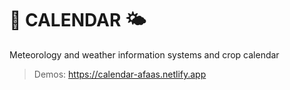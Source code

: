 # :corn: **CALENDAR**  :sun_behind_small_cloud:
Meteorology and weather information systems and crop calendar <addr>
> Demos: https://calendar-afaas.netlify.app
